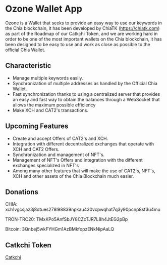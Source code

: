 # Ozone Wallet App
 
Ozone is a Wallet that seeks to provide an easy way to use our keywords in the Chia blockchain, it has been developed by ChiaTK (https://chiatk.com) as part of the Roadmap of our Catkchi Token, and we are working hard in order to be one of the most important wallets on the Chia blockchain, it has been designed to be easy to use and work as close as possible to the official Chia Wallet.
 
## Characteristic
 
- Manage multiple keywords easily.
- Synchronization of multiple addresses as handled by the Official Chia Wallet.
- Fast synchronization thanks to using a centralized server that provides an easy and fast way to obtain the balances through a WebSocket that allows the maximum possible efficiency
- Make XCH and CAT2's transactions.
 
## Upcoming Features
 
- Create and accept Offers of CAT2's and XCH.
- Integration with different decentralized exchanges that operate with XCH and CAT2 Offers.
- Synchronization and management of NFT's.
- Management of NFT's Offers and integration with the different exchanges specialized in NFT's
- Among many other features that will make the use of CAT2's, NFT's, XCH and other assets of the Chia Blockchain much easier.
 
## Donations
 
CHIA:
xch1vgcsjaz3j8dtues278l98839npkau430vcpwqhat7q3y90pcnp8sf3u4mu
 
TRON-TRC20:
TMxKPo5AnfSbJY8CZcTJR7L8h4JtEG2pBp
 
Bitcoin:
3Qnbej5wkFYHGm1AzBMkfopzENkNipAaLQ
 
## Catkchi Token
[Catkchi](https://app.catkchi.com/)

